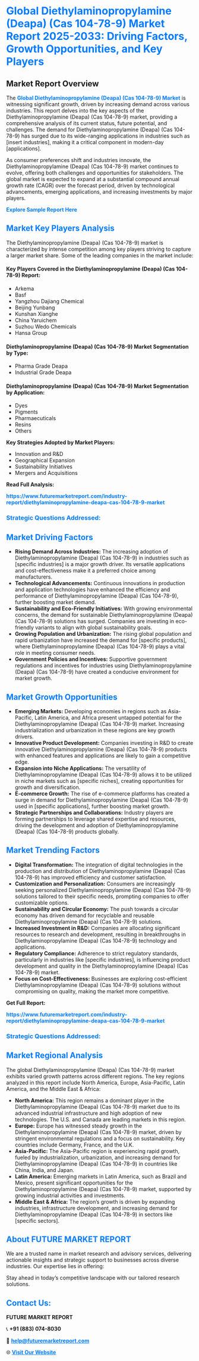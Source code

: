 <h1 style="color: #007BFF;">Global Diethylaminopropylamine (Deapa) (Cas 104-78-9) Market Report 2025-2033: Driving Factors, Growth Opportunities, and Key Players</h1>

<section id="overview">
<h2>Market Report Overview</h2>
<p>The <a href="https://www.futuremarketreport.com/industry-report/diethylaminopropylamine-deapa-cas-104-78-9-market" style="color: #007BFF; text-decoration: none;"><strong>Global Diethylaminopropylamine (Deapa) (Cas 104-78-9) Market</strong></a> is witnessing significant growth, driven by increasing demand across various industries. This report delves into the key aspects of the Diethylaminopropylamine (Deapa) (Cas 104-78-9) market, providing a comprehensive analysis of its current status, future potential, and challenges. The demand for Diethylaminopropylamine (Deapa) (Cas 104-78-9) has surged due to its wide-ranging applications in industries such as [insert industries], making it a critical component in modern-day [applications].</p>
<p>As consumer preferences shift and industries innovate, the Diethylaminopropylamine (Deapa) (Cas 104-78-9) market continues to evolve, offering both challenges and opportunities for stakeholders. The global market is expected to expand at a substantial compound annual growth rate (CAGR) over the forecast period, driven by technological advancements, emerging applications, and increasing investments by major players.</p>
</section>

<section id="overview">
<p><a href="https://www.futuremarketreport.com/request-sample/reportId=29888" style="color: #007BFF; text-decoration: none;"><strong>Explore Sample Report Here</strong></a></p>
</section>

<section id="key-players">
<h2 style="color: #007BFF;">Market Key Players Analysis</h2>
<p>The Diethylaminopropylamine (Deapa) (Cas 104-78-9) market is characterized by intense competition among key players striving to capture a larger market share. Some of the leading companies in the market include:</p>
<h4>Key Players Covered in the Diethylaminopropylamine (Deapa) (Cas 104-78-9) Report:</h4>
<ul><li>Arkema</li><li>Basf</li><li>Yangzhou Dajiang Chemical</li><li>Beijing Yunbang</li><li>Kunshan Xianghe</li><li>China Yaruichem</li><li>Suzhou Wedo Chemicals</li><li>Hansa Group</li></ul>
<h4>Diethylaminopropylamine (Deapa) (Cas 104-78-9) Market Segmentation by Type:</h4>
<ul><li>Pharma Grade Deapa</li><li>Industrial Grade Deapa</li></ul>

<h4>Diethylaminopropylamine (Deapa) (Cas 104-78-9) Market Segmentation by Application:</h4>
<ul><li>Dyes</li><li>Pigments</li><li>Pharmaecuticals</li><li>Resins</li><li>Others</li></ul>
<p><strong>Key Strategies Adopted by Market Players:</strong></p>
<ul>
<li>Innovation and R&D</li>
<li>Geographical Expansion</li>
<li>Sustainability Initiatives</li>
<li>Mergers and Acquisitions</li>
</ul>
</section>

<section>
<p><strong>Read Full Analysis: </strong></p><a href="https://www.futuremarketreport.com/industry-report/diethylaminopropylamine-deapa-cas-104-78-9-market" style="color: #007BFF; text-decoration: none;"><strong>https://www.futuremarketreport.com/industry-report/diethylaminopropylamine-deapa-cas-104-78-9-market</strong></a>
<h3 style="color: #007BFF;">Strategic Questions Addressed:</h3>
</section>

<section id="driving-factors">
<h2 style="color: #007BFF;">Market Driving Factors</h2>
<ul>
<li><strong>Rising Demand Across Industries:</strong> The increasing adoption of Diethylaminopropylamine (Deapa) (Cas 104-78-9) in industries such as [specific industries] is a major growth driver. Its versatile applications and cost-effectiveness make it a preferred choice among manufacturers.</li>
<li><strong>Technological Advancements:</strong> Continuous innovations in production and application technologies have enhanced the efficiency and performance of Diethylaminopropylamine (Deapa) (Cas 104-78-9), further boosting market demand.</li>
<li><strong>Sustainability and Eco-Friendly Initiatives:</strong> With growing environmental concerns, the demand for sustainable Diethylaminopropylamine (Deapa) (Cas 104-78-9) solutions has surged. Companies are investing in eco-friendly variants to align with global sustainability goals.</li>
<li><strong>Growing Population and Urbanization:</strong> The rising global population and rapid urbanization have increased the demand for [specific products], where Diethylaminopropylamine (Deapa) (Cas 104-78-9) plays a vital role in meeting consumer needs.</li>
<li><strong>Government Policies and Incentives:</strong> Supportive government regulations and incentives for industries using Diethylaminopropylamine (Deapa) (Cas 104-78-9) have created a conducive environment for market growth.</li>
</ul>
</section>

<section id="growth-opportunities">
<h2 style="color: #007BFF;">Market Growth Opportunities</h2>
<ul>
<li><strong>Emerging Markets:</strong> Developing economies in regions such as Asia-Pacific, Latin America, and Africa present untapped potential for the Diethylaminopropylamine (Deapa) (Cas 104-78-9) market. Increasing industrialization and urbanization in these regions are key growth drivers.</li>
<li><strong>Innovative Product Development:</strong> Companies investing in R&D to create innovative Diethylaminopropylamine (Deapa) (Cas 104-78-9) products with enhanced features and applications are likely to gain a competitive edge.</li>
<li><strong>Expansion into Niche Applications:</strong> The versatility of Diethylaminopropylamine (Deapa) (Cas 104-78-9) allows it to be utilized in niche markets such as [specific niches], creating opportunities for growth and diversification.</li>
<li><strong>E-commerce Growth:</strong> The rise of e-commerce platforms has created a surge in demand for Diethylaminopropylamine (Deapa) (Cas 104-78-9) used in [specific applications], further boosting market growth.</li>
<li><strong>Strategic Partnerships and Collaborations:</strong> Industry players are forming partnerships to leverage shared expertise and resources, driving the development and adoption of Diethylaminopropylamine (Deapa) (Cas 104-78-9) products globally.</li>
</ul>
</section>

<section id="trending-factors">
<h2 style="color: #007BFF;">Market Trending Factors</h2>
<ul>
<li><strong>Digital Transformation:</strong> The integration of digital technologies in the production and distribution of Diethylaminopropylamine (Deapa) (Cas 104-78-9) has improved efficiency and customer satisfaction.</li>
<li><strong>Customization and Personalization:</strong> Consumers are increasingly seeking personalized Diethylaminopropylamine (Deapa) (Cas 104-78-9) solutions tailored to their specific needs, prompting companies to offer customizable options.</li>
<li><strong>Sustainability and Circular Economy:</strong> The push towards a circular economy has driven demand for recyclable and reusable Diethylaminopropylamine (Deapa) (Cas 104-78-9) solutions.</li>
<li><strong>Increased Investment in R&D:</strong> Companies are allocating significant resources to research and development, resulting in breakthroughs in Diethylaminopropylamine (Deapa) (Cas 104-78-9) technology and applications.</li>
<li><strong>Regulatory Compliance:</strong> Adherence to strict regulatory standards, particularly in industries like [specific industries], is influencing product development and quality in the Diethylaminopropylamine (Deapa) (Cas 104-78-9) market.</li>
<li><strong>Focus on Cost-Effectiveness:</strong> Businesses are exploring cost-efficient Diethylaminopropylamine (Deapa) (Cas 104-78-9) solutions without compromising on quality, making the market more competitive.</li>
</ul>
</section>

<section>
<p><strong>Get Full Report: </strong></p><a href="https://www.futuremarketreport.com/industry-report/diethylaminopropylamine-deapa-cas-104-78-9-market" style="color: #007BFF; text-decoration: none;"><strong>https://www.futuremarketreport.com/industry-report/diethylaminopropylamine-deapa-cas-104-78-9-market</strong></a>
<h3 style="color: #007BFF;">Strategic Questions Addressed:</h3>
</section>


<section id="regional-analysis">
<h2 style="color: #007BFF;">Market Regional Analysis</h2>
<p>The global Diethylaminopropylamine (Deapa) (Cas 104-78-9) market exhibits varied growth patterns across different regions. The key regions analyzed in this report include North America, Europe, Asia-Pacific, Latin America, and the Middle East & Africa:</p>
<ul>
<li><strong>North America:</strong> This region remains a dominant player in the Diethylaminopropylamine (Deapa) (Cas 104-78-9) market due to its advanced industrial infrastructure and high adoption of new technologies. The U.S. and Canada are leading markets in this region.</li>
<li><strong>Europe:</strong> Europe has witnessed steady growth in the Diethylaminopropylamine (Deapa) (Cas 104-78-9) market, driven by stringent environmental regulations and a focus on sustainability. Key countries include Germany, France, and the U.K.</li>
<li><strong>Asia-Pacific:</strong> The Asia-Pacific region is experiencing rapid growth, fueled by industrialization, urbanization, and increasing demand for Diethylaminopropylamine (Deapa) (Cas 104-78-9) in countries like China, India, and Japan.</li>
<li><strong>Latin America:</strong> Emerging markets in Latin America, such as Brazil and Mexico, present significant opportunities for the Diethylaminopropylamine (Deapa) (Cas 104-78-9) market, supported by growing industrial activities and investments.</li>
<li><strong>Middle East & Africa:</strong> The region’s growth is driven by expanding industries, infrastructure development, and increasing demand for Diethylaminopropylamine (Deapa) (Cas 104-78-9) in sectors like [specific sectors].</li>
</ul>
</section>

<footer>
<h2 style="color: #007BFF;">About FUTURE MARKET REPORT</h2>
<p>We are a trusted name in market research and advisory services, delivering actionable insights and strategic support to businesses across diverse industries. Our expertise lies in offering:</p>

<p>Stay ahead in today’s competitive landscape with our tailored research solutions.</p>

<h2 style="color: #007BFF;">Contact Us:</h2>
<p><strong>FUTURE MARKET REPORT</strong></p>
<p>📞 <strong>+91 (883) 074-8030</strong></p>
<p>📧 <strong><a href="mailto:help@futuremarketreport.com" style="color: #007BFF;">help@futuremarketreport.com</a></strong></p>
<p>🌐 <strong><a href="https://www.futuremarketreport.com/" style="color: #007BFF;">Visit Our Website</a></strong></p>
</footer>